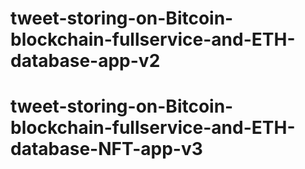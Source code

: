 # tweet-storing-on-Bitcoin-blockchain-fullservice-and-ETH-database-app-v2
# tweet-storing-on-Bitcoin-blockchain-fullservice-and-ETH-database-NFT-app-v3
